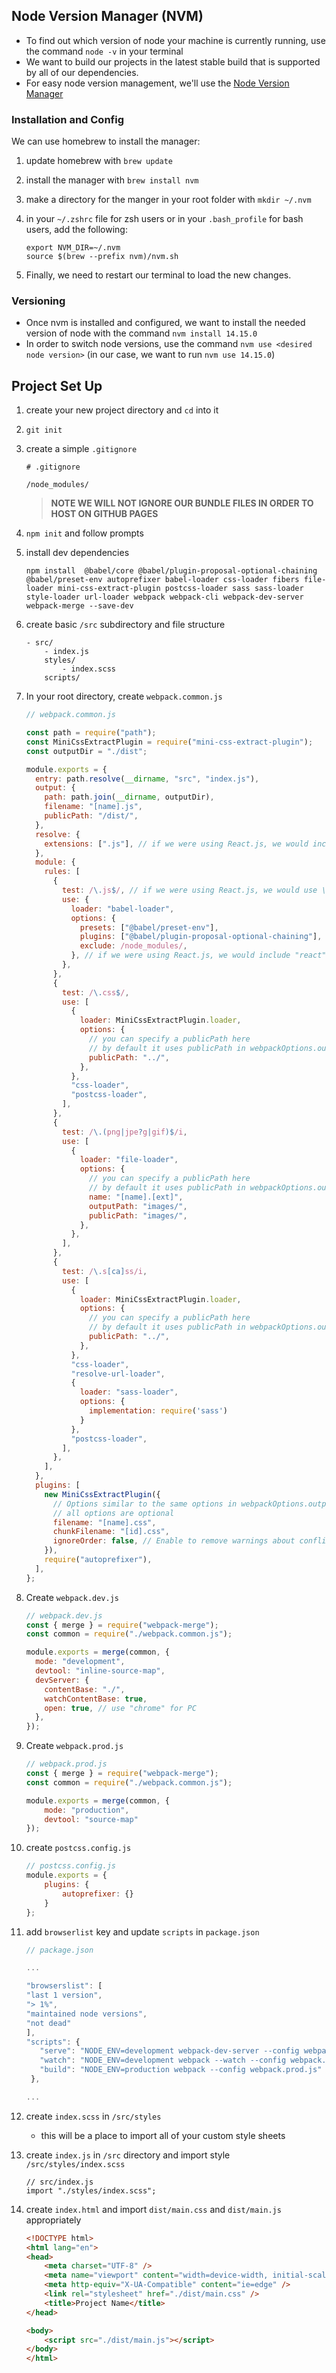 ## Node Version Manager (NVM)
- To find out which version of node your machine is currently running, use the command `node -v` in your terminal
- We want to build our projects in the latest stable build that is supported by all of our dependencies.
- For easy node version management, we'll use the [Node Version Manager](https://github.com/nvm-sh/nvm)
  
### Installation and Config
We can use homebrew to install the manager:
1. update homebrew with `brew update`
2. install the manager with `brew install nvm`
3. make a directory for the manger in your root folder with `mkdir ~/.nvm`
4. in your `~/.zshrc` file for zsh users or in your `.bash_profile` for bash users, add the following:

   ```
   export NVM_DIR=~/.nvm
   source $(brew --prefix nvm)/nvm.sh
   ```
5. Finally, we need to restart our terminal to load the new changes.

### Versioning
- Once nvm is installed and configured, we want to install the needed version of node with the command `nvm install 14.15.0`
- In order to switch node versions, use the command `nvm use <desired node version>` (in our case, we want to run `nvm use 14.15.0`)

## Project Set Up

1. create your new project directory and `cd` into it 
2. `git init`
3.  create a simple `.gitignore`
    ```
    # .gitignore

    /node_modules/
    ```
    > **NOTE WE WILL NOT IGNORE OUR BUNDLE FILES IN ORDER TO HOST ON GITHUB PAGES**
4.  `npm init` and follow prompts
5.  install dev dependencies
    ```
    npm install  @babel/core @babel/plugin-proposal-optional-chaining @babel/preset-env autoprefixer babel-loader css-loader fibers file-loader mini-css-extract-plugin postcss-loader sass sass-loader style-loader url-loader webpack webpack-cli webpack-dev-server webpack-merge --save-dev
    ```
6.  create basic `/src` subdirectory and file structure
    ```
    - src/
        - index.js
        styles/
            - index.scss
        scripts/
    ```
7.  In your root directory, create `webpack.common.js`

    ```JavaScript
    // webpack.common.js

    const path = require("path");
    const MiniCssExtractPlugin = require("mini-css-extract-plugin");
    const outputDir = "./dist";

    module.exports = {
      entry: path.resolve(__dirname, "src", "index.js"), 
      output: {
        path: path.join(__dirname, outputDir),
        filename: "[name].js",
        publicPath: "/dist/",
      },
      resolve: {
        extensions: [".js"], // if we were using React.js, we would include ".jsx"
      },
      module: {
        rules: [
          {
            test: /\.js$/, // if we were using React.js, we would use \.jsx?$/
            use: {
              loader: "babel-loader",
              options: {
                presets: ["@babel/preset-env"],
                plugins: ["@babel/plugin-proposal-optional-chaining"],
                exclude: /node_modules/,
              }, // if we were using React.js, we would include "react"
            },
          },
          {
            test: /\.css$/,
            use: [
              {
                loader: MiniCssExtractPlugin.loader,
                options: {
                  // you can specify a publicPath here
                  // by default it uses publicPath in webpackOptions.output
                  publicPath: "../",
                },
              },
              "css-loader",
              "postcss-loader",
            ],
          },
          {
            test: /\.(png|jpe?g|gif)$/i,
            use: [
              {
                loader: "file-loader",
                options: {
                  // you can specify a publicPath here
                  // by default it uses publicPath in webpackOptions.output
                  name: "[name].[ext]",
                  outputPath: "images/",
                  publicPath: "images/",
                },
              },
            ],
          },
          {
            test: /\.s[ca]ss/i,
            use: [
              {
                loader: MiniCssExtractPlugin.loader,
                options: {
                  // you can specify a publicPath here
                  // by default it uses publicPath in webpackOptions.output
                  publicPath: "../",
                },
              },
              "css-loader",
              "resolve-url-loader",
              {
                loader: "sass-loader", 
                options: {
                  implementation: require('sass')
                }
              },
              "postcss-loader",
            ],
          },
        ],
      },
      plugins: [
        new MiniCssExtractPlugin({
          // Options similar to the same options in webpackOptions.output
          // all options are optional
          filename: "[name].css",
          chunkFilename: "[id].css",
          ignoreOrder: false, // Enable to remove warnings about conflicting order
        }),
        require("autoprefixer"),
      ],
    };

    ```

8.  Create `webpack.dev.js`

    ```JavaScript
    // webpack.dev.js
    const { merge } = require("webpack-merge");
    const common = require("./webpack.common.js");

    module.exports = merge(common, {
      mode: "development",
      devtool: "inline-source-map",
      devServer: {
        contentBase: "./",
        watchContentBase: true,
        open: true, // use "chrome" for PC
      },
    });
    ```

9.  Create `webpack.prod.js`

    ```JavaScript
    // webpack.prod.js
    const { merge } = require("webpack-merge");
    const common = require("./webpack.common.js");

    module.exports = merge(common, {
        mode: "production",
        devtool: "source-map"
    });
    ```

10. create `postcss.config.js`

    ```JavaScript
    // postcss.config.js
    module.exports = {
        plugins: {
            autoprefixer: {}
        }
    };
    ```

11. add `browserlist` key and update `scripts` in `package.json`

    ```JavaScript
    // package.json

    ...

    "browserslist": [
    "last 1 version",
    "> 1%",
    "maintained node versions",
    "not dead"
    ],
    "scripts": {
       "serve": "NODE_ENV=development webpack-dev-server --config webpack.dev.js ",
       "watch": "NODE_ENV=development webpack --watch --config webpack.dev.js ",
       "build": "NODE_ENV=production webpack --config webpack.prod.js"
     },

    ...


    ```

12. create `index.scss` in `/src/styles`
    - this will be a place to import all of your custom style sheets
13. create `index.js` in `/src` directory and import style `/src/styles/index.scss`
    ```JS
    // src/index.js
    import "./styles/index.scss";
    ```
14. create `index.html` and import `dist/main.css` and `dist/main.js` appropriately

    ``` html
    <!DOCTYPE html>
    <html lang="en">
    <head>
        <meta charset="UTF-8" />
        <meta name="viewport" content="width=device-width, initial-scale=1.0" />
        <meta http-equiv="X-UA-Compatible" content="ie=edge" />
        <link rel="stylesheet" href="./dist/main.css" />
        <title>Project Name</title>
    </head>

    <body>
        <script src="./dist/main.js"></script>
    </body>
    </html>
    ```
